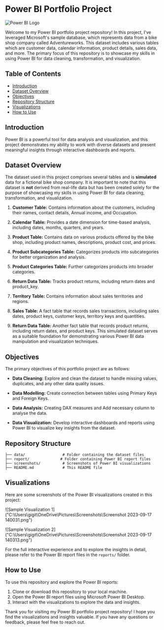 # Power BI Portfolio Project

![Power BI Logo](https://upload.wikimedia.org/wikipedia/commons/c/cf/New_Power_BI_Logo.svg)

Welcome to my Power BI portfolio project repository! In this project, I've leveraged Microsoft's sample database, which represents data from a bike shop company called Adventureworks. This dataset includes various tables which are customer data, calendar information, product details, sales data, and more. The primary focus of this repository is to showcase my skills in using Power BI for data cleaning, transformation, and visualization.

## Table of Contents
- [Introduction](#introduction)
- [Dataset Overview](#dataset-overview)
- [Objectives](#objectives)
- [Repository Structure](#repository-structure)
- [Visualizations](#visualizations)
- [How to Use](#how-to-use)


## Introduction
Power BI is a powerful tool for data analysis and visualization, and this project demonstrates my ability to work with diverse datasets and present meaningful insights through interactive dashboards and reports.

## Dataset Overview
The dataset used in this project comprises several tables and is **simulated** data for a fictional bike shop company. It is important to note that this dataset is **not** derived from real-life data but has been created solely for the purpose of showcasing my skills in using Power BI for data cleaning, transformation, and visualization.

1. **Customer Table:** Contains information about the customers, including their names, contact details, Annual income, and Occupation.

2. **Calendar Table:** Provides a date dimension for time-based analysis, including dates, months, quarters, and years.

3. **Product Table:** Contains data on various products offered by the bike shop, including product names, descriptions, product cost, and prices.

4. **Product Subcategories Table:** Categorizes products into subcategories for better organization and analysis.

5. **Product Categories Table:** Further categorizes products into broader categories.

6. **Return Data Table:** Tracks product returns, including return dates and product_key.

7. **Territory Table:** Contains information about sales territories and regions.

8. **Sales Table:** A fact table that records sales transactions, including sales dates, product keys, customer keys, territory keys and quantities.

9. **Return Data Table:** Another fact table that records product returns, including return dates, and product keys. 
This simulated dataset serves as a suitable foundation for demonstrating various Power BI data manipulation and visualization techniques.

## Objectives

The primary objectives of this portfolio project are as follows:

- **Data Cleaning:** Explore and clean the dataset to handle missing values, duplicates, and any other data quality issues.

- **Data Modelling:** Create connection between tables using Primary Keys and Foreign Keys.

- **Data Analysis:** Creating DAX measures and Add necessary column to analyse the data.

- **Data Visualization:** Develop interactive dashboards and reports using Power BI to visualize key insights from the dataset.

## Repository Structure
```
├── data/                 # Folder containing the dataset files
├── report/              # Folder containing Power BI report files
├── screenshots/          # Screenshots of Power BI visualizations
├── README.md             # This README file

```

## Visualizations
Here are some screenshots of the Power BI visualizations created in this project:

![Sample Visualization 1]("C:\Users\gigit\OneDrive\Pictures\Screenshots\Screenshot 2023-09-17 140031.png")

![Sample Visualization 2]("C:\Users\gigit\OneDrive\Pictures\Screenshots\Screenshot 2023-09-17 140313.png")

For the full interactive experience and to explore the insights in detail, please refer to the Power BI report files in the `reports/` folder.

## How to Use
To use this repository and explore the Power BI reports:

1. Clone or download this repository to your local machine.
2. Open the Power BI report files using Microsoft Power BI Desktop.
3. Interact with the visualizations to explore the data and insights.

Thank you for visiting my Power BI portfolio project repository! I hope you find the visualizations and insights valuable. If you have any questions or feedback, please feel free to reach out.
